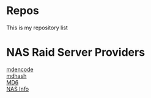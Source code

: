 # Repos

This is my repository list

# NAS Raid Server Providers

[mdencode](https://github.com/singularian/mdencode)  
[mdhash](https://github.com/singularian/mdhash)  
[MD6](https://github.com/singularian/md6)  
[NAS Info](https://github.com/singularian/NASinfo)  
 
